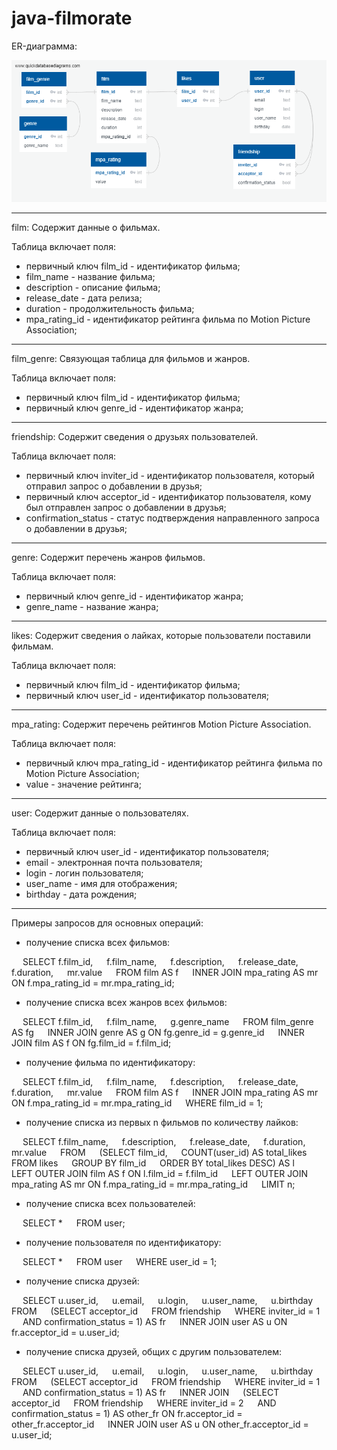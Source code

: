 # java-filmorate

ER-диаграмма:

![alt text](https://github.com/KosSpb/java-filmorate/blob/er-diagram/erDiagram.png?raw=true)
_______________________________________________________________
film:
Содержит данные о фильмах.

Таблица включает поля:
- первичный ключ film_id - идентификатор фильма;
- film_name - название фильма;
- description - описание фильма;
- release_date - дата релиза;
- duration - продолжительность фильма;
- mpa_rating_id - идентификатор рейтинга фильма по Motion Picture Association;
_______________________________________________________________
film_genre:
Связующая таблица для фильмов и жанров.

Таблица включает поля:
- первичный ключ film_id - идентификатор фильма;
- первичный ключ genre_id - идентификатор жанра;
_______________________________________________________________
friendship:
Содержит сведения о друзьях пользователей.

Таблица включает поля:
- первичный ключ inviter_id - идентификатор пользователя, который отправил запрос о добавлении в друзья;
- первичный ключ acceptor_id - идентификатор пользователя, кому был отправлен запрос о добавлении в друзья;
- confirmation_status - статус подтверждения направленного запроса о добавлении в друзья;
_______________________________________________________________
genre:
Содержит перечень жанров фильмов.

Таблица включает поля:
- первичный ключ genre_id - идентификатор жанра;
- genre_name - название жанра;
_______________________________________________________________
likes:
Содержит сведения о лайках, которые пользователи поставили фильмам.

Таблица включает поля:
- первичный ключ film_id - идентификатор фильма;
- первичный ключ user_id - идентификатор пользователя;
_______________________________________________________________
mpa_rating:
Содержит перечень рейтингов Motion Picture Association.

Таблица включает поля:
- первичный ключ mpa_rating_id - идентификатор рейтинга фильма по Motion Picture Association;
- value - значение рейтинга;
_______________________________________________________________
user:
Содержит данные о пользователях.

Таблица включает поля:
- первичный ключ user_id - идентификатор пользователя;
- email - электронная почта пользователя;
- login - логин пользователя;
- user_name - имя для отображения;
- birthday - дата рождения;
_______________________________________________________________
Примеры запросов для основных операций:

- получение списка всех фильмов:

&emsp; SELECT f.film_id,
&emsp;        f.film_name,
&emsp;        f.description,
&emsp;        f.release_date,
&emsp;        f.duration,
&emsp;        mr.value
&emsp; FROM film AS f
&emsp; INNER JOIN mpa_rating AS mr ON f.mpa_rating_id = mr.mpa_rating_id;

- получение списка всех жанров всех фильмов:

&emsp;  SELECT f.film_id,
&emsp;         f.film_name,
&emsp;         g.genre_name
&emsp;  FROM film_genre AS fg
&emsp;  INNER JOIN genre AS g ON fg.genre_id = g.genre_id
&emsp;  INNER JOIN film AS f ON fg.film_id = f.film_id;

- получение фильма по идентификатору:

&emsp;   SELECT f.film_id,
&emsp;          f.film_name,
&emsp;          f.description,
&emsp;          f.release_date,
&emsp;          f.duration,
&emsp;          mr.value
&emsp;   FROM film AS f
&emsp;   INNER JOIN mpa_rating AS mr ON f.mpa_rating_id = mr.mpa_rating_id
&emsp;   WHERE film_id = 1;

- получение списка из первых n фильмов по количеству лайков:

&emsp;   SELECT f.film_name,
&emsp;          f.description,
&emsp;          f.release_date,
&emsp;          f.duration,
&emsp;          mr.value
&emsp;   FROM
&emsp;       (SELECT film_id,
&emsp;               COUNT(user_id) AS total_likes
&emsp;          FROM likes
&emsp;        GROUP BY film_id
&emsp;        ORDER BY total_likes DESC) AS l
&emsp;   LEFT OUTER JOIN film AS f ON l.film_id = f.film_id
&emsp;   LEFT OUTER JOIN mpa_rating AS mr ON f.mpa_rating_id = mr.mpa_rating_id
&emsp;   LIMIT n;

- получение списка всех пользователей:

&emsp;   SELECT *
&emsp;   FROM user;

- получение пользователя по идентификатору:

&emsp;   SELECT *
&emsp;   FROM user
&emsp;   WHERE user_id = 1;

- получение списка друзей:

&emsp;   SELECT u.user_id,
&emsp;          u.email,
&emsp;          u.login,
&emsp;          u.user_name,
&emsp;          u.birthday
&emsp;   FROM
&emsp;      (SELECT acceptor_id
&emsp;         FROM friendship
&emsp;        WHERE inviter_id = 1
&emsp;          AND confirmation_status = 1) AS fr
&emsp;   INNER JOIN user AS u ON fr.acceptor_id = u.user_id;

- получение списка друзей, общих с другим пользователем:

&emsp;   SELECT u.user_id,
&emsp;          u.email,
&emsp;          u.login,
&emsp;          u.user_name,
&emsp;          u.birthday
&emsp;   FROM
&emsp;      (SELECT acceptor_id
&emsp;         FROM friendship
&emsp;        WHERE inviter_id = 1
&emsp;          AND confirmation_status = 1) AS fr
&emsp;   INNER JOIN
&emsp;      (SELECT acceptor_id
&emsp;         FROM friendship
&emsp;        WHERE inviter_id = 2
&emsp;          AND confirmation_status = 1) AS other_fr ON fr.acceptor_id = other_fr.acceptor_id
&emsp;   INNER JOIN user AS u ON other_fr.acceptor_id = u.user_id;